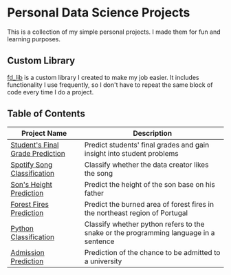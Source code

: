 # Personal Data Science Projects
This is a collection of my simple personal projects. I made them for fun and learning purposes.

## Custom Library
[fd_lib](https://github.com/fdavidsen/Personal-Data-Science-Projects/tree/master/fd_lib) is a custom library I created to make my job easier. It includes functionality I use frequently, so I don't have to repeat the same block of code every time I do a project.

## Table of Contents
Project Name | Description |
|---|---|
| [Student's Final Grade Prediction](https://github.com/fdavidsen/Personal-Data-Science-Projects/tree/master/Student's%20Final%20Grade%20Prediction) | Predict students' final grades and gain insight into student problems |
| [Spotify Song Classification](https://github.com/fdavidsen/Personal-Data-Science-Projects/tree/master/Spotify%20Song%20Classification) | Classify whether the data creator likes the song |
| [Son's Height Prediction](https://github.com/fdavidsen/Personal-Data-Science-Projects/tree/master/Son's%20Height%20Prediction) | Predict the height of the son base on his father |
| [Forest Fires Prediction](https://github.com/fdavidsen/Personal-Data-Science-Projects/tree/master/Forest%20Fires%20Prediction) | Predict the burned area of forest fires in the northeast region of Portugal |
| [Python Classification](https://github.com/fdavidsen/Personal-Data-Science-Projects/tree/master/Python%20Classification) | Classify whether python refers to the snake or the programming language in a sentence |
| [Admission Prediction](https://github.com/fdavidsen/Personal-Data-Science-Projects/tree/master/Admission%20Prediction) | Prediction of the chance to be admitted to a university |
